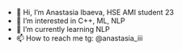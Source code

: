 - 👋 Hi, I’m Anastasia Ibaeva, HSE AMI student 23
- 👀 I’m interested in C++, ML, NLP
- 🌱 I’m currently learning NLP
- 📫 How to reach me tg: @anastasia_iii

<!---
anastasiaibaeva/anastasiaibaeva is a ✨ special ✨ repository because its `README.md` (this file) appears on your GitHub profile.
You can click the Preview link to take a look at your changes.
--->

